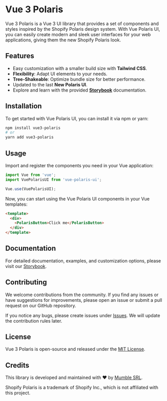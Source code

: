 # Vue 3 Polaris

Vue 3 Polaris is a Vue 3 UI library that provides a set of components and styles inspired by the Shopify Polaris design system. With Vue Polaris UI, you can easily create modern and sleek user interfaces for your web applications, giving them the new Shopify Polaris look.

## Features

- Easy customization with a smaller build size with **Tailwind CSS**.
- **Flexibility**: Adapt UI elements to your needs.
- **Tree-Shakeable**: Optimize bundle size for better performance.
- Updated to the last **New Polaris UI**.
- Explore and learn with the provided **[Storybook]()** documentation.

## Installation

To get started with Vue Polaris UI, you can install it via npm or yarn:

```bash
npm install vue3-polaris
# or
yarn add vue3-polaris
```

## Usage

Import and register the components you need in your Vue application:

```javascript
import Vue from 'vue';
import VuePolarisUI from 'vue-polaris-ui';

Vue.use(VuePolarisUI);
```

Now, you can start using the Vue Polaris UI components in your Vue templates:

```html
<template>
  <div>
    <PolarisButton>Click me</PolarisButton>
  </div>
</template>
```

## Documentation

For detailed documentation, examples, and customization options, please visit our [Storybook](https://github.com/your-repo/vue-polaris-ui).

## Contributing
We welcome contributions from the community. If you find any issues or have suggestions for improvements, please open an issue or submit a pull request on our GitHub repository.

If you notice any bugs, please create issues under [Issues](https://github.com/your-repo/vue3-polaris/issues). We will update the contribution rules later.

## License

Vue 3 Polaris is open-source and released under the [MIT License](https://github.com/your-repo/vue-polaris-ui/blob/main/LICENSE).

## Credits

This library is developed and maintained with ❤️ by [Mumble SRL](https://mumble.it/en/).

Shopify Polaris is a trademark of Shopify Inc., which is not affiliated with this project.